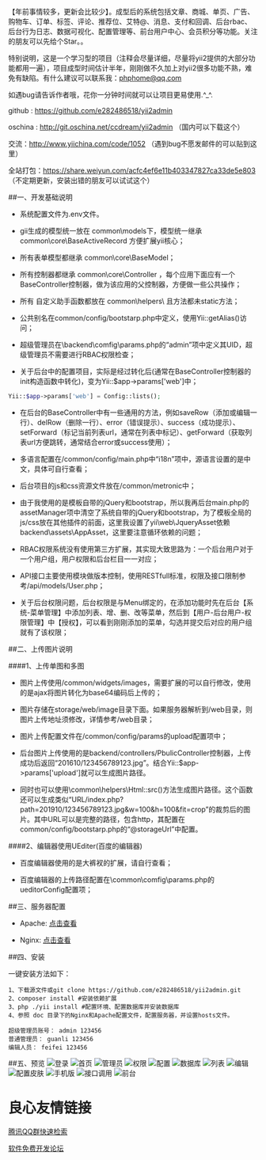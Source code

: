 【年前事情较多，更新会比较少】。成型后的系统包括文章、商城、单页、广告、购物车、订单、标签、评论、推荐位、艾特@、消息、支付和回调、后台rbac、后台行为日志、数据可视化、配置管理等、前台用户中心、会员积分等功能。关注的朋友可以先给个Star。。

特别说明，这是一个学习型的项目（注释会尽量详细，尽量将yii2提供的大部分功能都用一遍），项目成型时间估计半年，刚刚做不久加上对yii2很多功能不熟，难免有缺陷。有什么建议可以联系我：phphome@qq.com

如遇bug请告诉作者哦，花你一分钟时间就可以让项目更易使用.^_^.

github : https://github.com/e282486518/yii2admin 

oschina : http://git.oschina.net/ccdream/yii2admin （国内可以下载这个）

交流：http://www.yiichina.com/code/1052 （遇到bug不愿发邮件的可以贴到这里）

全站打包：https://share.weiyun.com/acfc4ef6e11b403347827ca33de5e803 （不定期更新，安装出错的朋友可以试试这个）


##一、开发基础说明
* 系统配置文件为.env文件。

* gii生成的模型统一放在 common\models下，模型统一继承 common\core\BaseActiveRecord  方便扩展yii核心；

* 所有表单模型都继承 common\core\BaseModel；

* 所有控制器都继承 common\core\Controller ，每个应用下面应有一个BaseController控制器，做为该应用的父控制器，方便做一些公共操作；

* 所有 自定义助手函数都放在 common\helpers\ 且方法都未static方法；

* 公共别名在common/config/bootstarp.php中定义，使用Yii::getAlias()访问；

* 超级管理员在\backend\comfig\params.php的“admin”项中定义其UID，超级管理员不需要进行RBAC权限检查；

* 关于后台中的配置项目，实际是经过转化后(通常在BaseController控制器的init构造函数中转化)，变为Yii::$app->params['web']中；
```php
Yii::$app->params['web'] = Config::lists();
```
* 在后台的BaseController中有一些通用的方法，例如saveRow（添加或编辑一行）、delRow（删除一行）、error（错误提示）、success（成功提示）、setForward（标记当前列表url，通常在列表中标记）、getForward（获取列表url方便跳转，通常结合error或success使用）；

* 多语言配置在/common/config/main.php中“i18n”项中，源语言设置的是中文，具体可自行查看；

* 后台项目的js和css资源文件放在/common/metronic中；

* 由于我使用的是模板自带的jQuery和bootstrap，所以我再后台main.php的assetManager项中清空了系统自带的jQuery和bootstrap，为了模板全局的js/css放在其他插件的前面，这里我设置了yii\web\JqueryAsset依赖backend\assets\AppAsset，这里要注意循环依赖的问题；

* RBAC权限系统没有使用第三方扩展，其实现大致思路为：一个后台用户对于一个用户组，用户权限和后台栏目一一对应；

* API接口主要使用模块做版本控制，使用RESTfull标准，权限及接口限制参考/api/models/User.php；

* 关于后台权限问题，后台权限是与Menu绑定的，在添加功能时先在后台【系统-菜单管理】中添加列表、增、删、改等菜单，然后到【用户-后台用户-权限管理】中【授权】，可以看到刚刚添加的菜单，勾选并提交后对应的用户组就有了该权限；

##二、上传图片说明

####1、上传单图和多图

* 图片上传使用/common/widgets/images，需要扩展的可以自行修改，使用的是ajax将图片转化为base64编码后上传的；

* 图片存储在storage/web/image目录下面。如果服务器解析到/web目录，则图片上传地址须修改，详情参考/web目录；

* 图片上传配置文件在/common/config/params的upload配置项中；

* 后台图片上传使用的是backend/controllers/PbulicController控制器，上传成功后返回“201610/123456789123.jpg”。结合Yii::$app->params['upload']就可以生成图片路径。

* 同时也可以使用\common\helpers\Html::src()方法生成图片路径。这个函数还可以生成类似“URL/index.php?path=201910/123456789123.jpg&w=100&h=100&fit=crop”的裁剪后的图片。其中URL可以是完整的路径，包含http，其配置在common/config/bootstarp.php的“@storageUrl”中配置。

####2、编辑器使用UEditer(百度的编辑器)

* 百度编辑器使用的是大裤衩的扩展，请自行查看；

* 百度编辑器的上传路径配置在\common\comfig\params.php的ueditorConfig配置项；


##三、服务器配置

* Apache: [点击查看](http://u.720life.cn/g/54145d0471d91890860f7f8463c03046c7b8e03ceffbe4813c5affec4d214e4054b586d86d405a89ce867c5e399461320a41fc827b3dc555a4844d23ce650ef4f1daedb57b6fc27296c51a6ef5ed5e87) 

* Nginx: [点击查看](http://u.720life.cn/g/54145d0471d91890860f7f8463c03046c7b8e03ceffbe4813c5affec4d214e4054b586d86d405a89ce867c5e399461329afae2da0cdbe20c3b38c9f707c280b044b99de481a71949aba6c0e8ebcb2ec0) 

##四、安装

一键安装方法如下：

```
1、下载源文件或git clone https://github.com/e282486518/yii2admin.git
2、composer install #安装依赖扩展
3、php ./yii install #配置环境、配置数据库并安装数据库
4、参照 doc 目录下的Nginx和Apache配置文件，配置服务器，并设置hosts文件。

超级管理员账号： admin 123456
普通管理员： guanli 123456
编辑人员： feifei 123456
```


##五、预览
![登录](https://raw.githubusercontent.com/e282486518/yii2admin/master/doc/preview/login.png)
![首页](https://raw.githubusercontent.com/e282486518/yii2admin/master/doc/preview/index.png)
![管理员](https://raw.githubusercontent.com/e282486518/yii2admin/master/doc/preview/admin.png)
![权限](https://raw.githubusercontent.com/e282486518/yii2admin/master/doc/preview/auth.png)
![配置](https://raw.githubusercontent.com/e282486518/yii2admin/master/doc/preview/config.png)
![数据库](https://raw.githubusercontent.com/e282486518/yii2admin/master/doc/preview/database.png)
![列表](https://raw.githubusercontent.com/e282486518/yii2admin/master/doc/preview/order.png)
![编辑](https://raw.githubusercontent.com/e282486518/yii2admin/master/doc/preview/order_edit.png)
![配置皮肤](https://raw.githubusercontent.com/e282486518/yii2admin/master/doc/preview/shop.png)
![手机版](https://raw.githubusercontent.com/e282486518/yii2admin/master/doc/preview/order_edit1.png)
![接口调用](https://raw.githubusercontent.com/e282486518/yii2admin/master/doc/preview/api.png)
![前台](https://raw.githubusercontent.com/e282486518/yii2admin/master/doc/preview/frontend.png)



 # 良心友情链接

[腾讯QQ群快速检索](http://u.720life.cn/s/8cf73f7c)

[软件免费开发论坛](http://u.720life.cn/s/bbb01dc0)